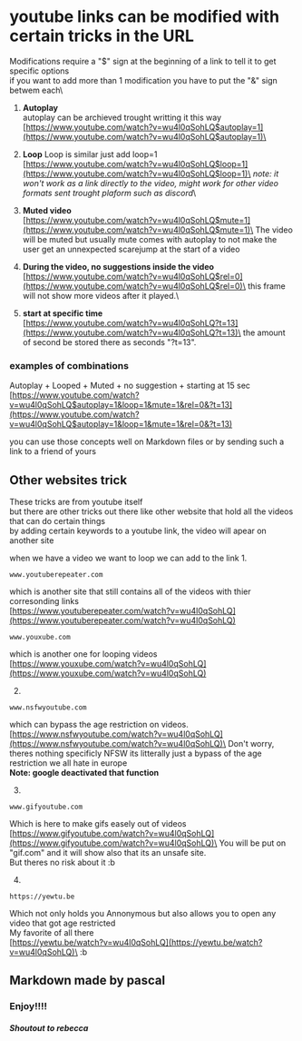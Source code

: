 # youtube links can be modified with certain tricks in the URL

Modifications require a "$" sign at the beginning of a link to tell it to get specific options\
if you want to add more than 1 modification you have to put the "&" sign betwem each\

1. **Autoplay**\
autoplay can be archieved trought writting it this way\
[https://www.youtube.com/watch?v=wu4l0qSohLQ$autoplay=1](https://www.youtube.com/watch?v=wu4l0qSohLQ$autoplay=1)\

2. **Loop**
Loop is similar just add loop=1\
[https://www.youtube.com/watch?v=wu4l0qSohLQ$loop=1](https://www.youtube.com/watch?v=wu4l0qSohLQ$loop=1)\
_note: it won't work as a link directly to the video, might work for other video formats sent trought plaform such as discord_\

3. **Muted video**\
[https://www.youtube.com/watch?v=wu4l0qSohLQ$mute=1](https://www.youtube.com/watch?v=wu4l0qSohLQ$mute=1)\
The video will be muted but usually mute comes with autoplay to not make the user get an unnexpected scarejump at the start of a video

4. **During the video, no suggestions inside the video**\
[https://www.youtube.com/watch?v=wu4l0qSohLQ$rel=0](https://www.youtube.com/watch?v=wu4l0qSohLQ$rel=0)\
this frame will not show more videos after it played.\

5. **start at specific time**\
[https://www.youtube.com/watch?v=wu4l0qSohLQ?t=13](https://www.youtube.com/watch?v=wu4l0qSohLQ?t=13)\
the amount of second be stored there as seconds "?t=13".

### examples of combinations

Autoplay + Looped + Muted + no suggestion + starting at 15 sec\
[https://www.youtube.com/watch?v=wu4l0qSohLQ$autoplay=1&loop=1&mute=1&rel=0&?t=13](https://www.youtube.com/watch?v=wu4l0qSohLQ$autoplay=1&loop=1&mute=1&rel=0&?t=13)

you can use those concepts well on Markdown files or by sending such a link to a friend of yours

## Other websites trick
These tricks are from youtube itself\
but there are other tricks out there like other website that hold all the videos that can do certain things\
by adding certain keywords to a youtube link, the video will apear on another site



when we have a video we want to loop we can add to the link 
1.
```
www.youtuberepeater.com
```

which is another site that still contains all of the videos with thier corresonding links\
[https://www.youtuberepeater.com/watch?v=wu4l0qSohLQ](https://www.youtuberepeater.com/watch?v=wu4l0qSohLQ)

```
www.youxube.com
```
which is another one for looping videos\
[https://www.youxube.com/watch?v=wu4l0qSohLQ](https://www.youxube.com/watch?v=wu4l0qSohLQ)

2.
```
www.nsfwyoutube.com
```
which can bypass the age restriction on videos.\
[https://www.nsfwyoutube.com/watch?v=wu4l0qSohLQ](https://www.nsfwyoutube.com/watch?v=wu4l0qSohLQ)\
Don't worry, theres nothing specificly NFSW its litterally just a bypass of the age restriction we all hate in europe\
**Note: google deactivated that function**

3.
```
www.gifyoutube.com
```
Which is here to make gifs easely out of videos\
[https://www.gifyoutube.com/watch?v=wu4l0qSohLQ](https://www.gifyoutube.com/watch?v=wu4l0qSohLQ)\
You will be put on "gif.com" and it will show also that its an unsafe site.\
But theres no risk about it :b


4.
```
https://yewtu.be
```
Which not only holds you Annonymous but also allows you to open any video that got age restricted\
My favorite of all there\
[https://yewtu.be/watch?v=wu4l0qSohLQ](https://yewtu.be/watch?v=wu4l0qSohLQ)\
:b

## Markdown made by pascal
### Enjoy!!!!

##### Shoutout to rebecca

